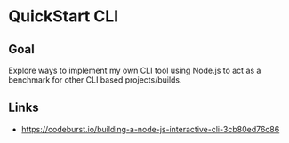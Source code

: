 # QuickStart CLI

## Goal

Explore ways to implement my own CLI tool using Node.js to act as a benchmark for other CLI based projects/builds.

## Links

- https://codeburst.io/building-a-node-js-interactive-cli-3cb80ed76c86
